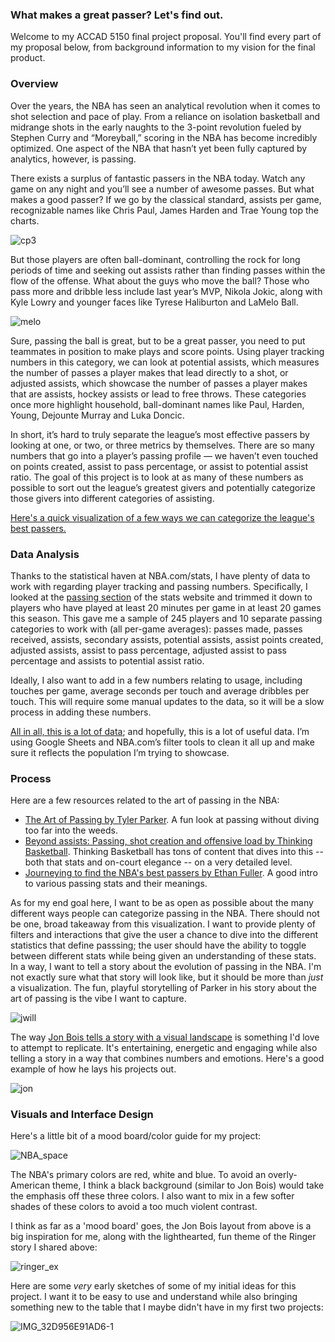 ### What makes a great passer? Let's find out.

Welcome to my ACCAD 5150 final project proposal. You'll find every part of my proposal below, from background information to my vision for the final product.

### Overview

Over the years, the NBA has seen an analytical revolution when it comes to shot selection and pace of play. From a reliance on isolation basketball and midrange shots in the early naughts to the 3-point revolution fueled by Stephen Curry and “Moreyball,” scoring in the NBA has become incredibly optimized. One aspect of the NBA that hasn’t yet been fully captured by analytics, however, is passing. 

There exists a surplus of fantastic passers in the NBA today. Watch any game on any night and you’ll see a number of awesome passes. But what makes a good passer? If we go by the classical standard, assists per game, recognizable names like Chris Paul, James Harden and Trae Young top the charts. 

![cp3](https://user-images.githubusercontent.com/94984667/160941564-7536f037-71e0-45d0-beb0-8fd3dca603a9.gif)

But those players are often ball-dominant, controlling the rock for long periods of time and seeking out assists rather than finding passes within the flow of the offense. What about the guys who move the ball? Those who pass more and dribble less include last year’s MVP, Nikola Jokic, along with Kyle Lowry and younger faces like Tyrese Haliburton and LaMelo Ball.

![melo](https://user-images.githubusercontent.com/94984667/160941730-449ee133-7e4c-4d42-b53a-93a66d88789f.gif)

Sure, passing the ball is great, but to be a great passer, you need to put teammates in position to make plays and score points. Using player tracking numbers in this category, we can look at potential assists, which measures the number of passes a player makes that lead directly to a shot, or adjusted assists, which showcase the number of passes a player makes that are assists, hockey assists or lead to free throws. These categories once more highlight household, ball-dominant names like Paul, Harden, Young, Dejounte Murray and Luka Doncic.

In short, it’s hard to truly separate the league’s most effective passers by looking at one, or two, or three metrics by themselves. There are so many numbers that go into a player’s passing profile — we haven’t even touched on points created, assist to pass percentage, or assist to potential assist ratio. The goal of this project is to look at as many of these numbers as possible to sort out the league’s greatest givers and potentially categorize those givers into different categories of assisting. 

[Here's a quick visualization of a few ways we can categorize the league's best passers.](https://public.flourish.studio/visualisation/9196372/)

### Data Analysis

Thanks to the statistical haven at NBA.com/stats, I have plenty of data to work with regarding player tracking and passing numbers. Specifically, I looked at the [passing section](https://www.nba.com/stats/players/passing/) of the stats website and trimmed it down to players who have played at least 20 minutes per game in at least 20 games this season. This gave me a sample of 245 players and 10 separate passing categories to work with (all per-game averages): passes made, passes received, assists, secondary assists, potential assists, assist points created, adjusted assists, assist to pass percentage, adjusted assist to pass percentage and assists to potential assist ratio.

Ideally, I also want to add in a few numbers relating to usage, including touches per game, average seconds per touch and average dribbles per touch. This will require some manual updates to the data, so it will be a slow process in adding these numbers.

[All in all, this is a lot of data](https://docs.google.com/spreadsheets/d/1E78NJZYuh5qPWUcDa0uNp7XtX23HkEYFnBKXRaJTEl0/edit?usp=sharing); and hopefully, this is a lot of useful data. I’m using Google Sheets and NBA.com’s filter tools to clean it all up and make sure it reflects the population I’m trying to showcase.

### Process

Here are a few resources related to the art of passing in the NBA:
* [The Art of Passing by Tyler Parker](https://www.theringer.com/nba/2022/2/23/22947563/nba-passing-nikola-jokic-lamelo-ball). A fun look at passing without diving too far into the weeds.
* [Beyond assists: Passing, shot creation and offensive load by Thinking Basketball](https://www.youtube.com/watch?v=yoLgSWA7n6g). Thinking Basketball has tons of content that dives into this -- both that stats and on-court elegance -- on a very detailed level.
* [Journeying to find the NBA's best passers by Ethan Fuller](https://www.basketballnews.com/stories/stats-notebook-journeying-to-find-the-nba-best-passers). A good intro to various passing stats and their meanings.

As for my end goal here, I want to be as open as possible about the many different ways people can categorize passing in the NBA. There should not be one, broad takeaway from this visualization. I want to provide plenty of filters and interactions that give the user a chance to dive into the different statistics that define passsing; the user should have the ability to toggle between different stats while being given an understanding of these stats. In a way, I want to tell a story about the evolution of passing in the NBA. I'm not exactly sure what that story will look like, but it should be more than *just* a visualization. The fun, playful storytelling of Parker in his story about the art of passing is the vibe I want to capture.

![jwill](https://user-images.githubusercontent.com/94984667/161308461-9fbd59ce-f18a-4178-b559-5a417d75f5d2.gif)

The way [Jon Bois tells a story with a visual landscape](https://www.youtube.com/watch?v=eaTCyQMyOu8) is something I'd love to attempt to replicate. It's entertaining, energetic and engaging while also telling a story in a way that combines numbers and emotions. Here's a good example of how he lays his projects out.

![jon](https://user-images.githubusercontent.com/94984667/161309000-b4d720c1-3cf7-427a-bded-bcf385f3824d.jpg)

### Visuals and Interface Design

Here's a little bit of a mood board/color guide for my project:

![NBA_space](https://user-images.githubusercontent.com/94984667/161452639-e83e698b-ddc1-461a-b5f5-ef2cedc6b9fb.png)

The NBA's primary colors are red, white and blue. To avoid an overly-American theme, I think a black background (similar to Jon Bois) would take the emphasis off these three colors. I also want to mix in a few softer shades of these colors to avoid a too much violent contrast. 

I think as far as a 'mood board' goes, the Jon Bois layout from above is a big inspiration for me, along with the lighthearted, fun theme of the Ringer story I shared above:

![ringer_ex](https://user-images.githubusercontent.com/94984667/161452884-39e77ef6-86e9-4d0f-9926-b9c426e7ef74.png)

Here are some *very* early sketches of some of my initial ideas for this project. I want it to be easy to use and understand while also bringing something new to the table that I maybe didn't have in my first two projects:

![IMG_32D956E91AD6-1](https://user-images.githubusercontent.com/94984667/161773751-41f62828-334e-4580-b351-4eb0d07ab7ec.jpeg)

